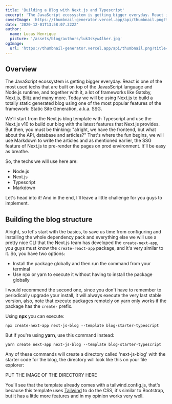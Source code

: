 ```yaml
---
title: 'Building a Blog with Next.js and Typescript'
excerpt: 'The JavaScript ecossystem is getting bigger everyday. React is one of the most used techs that are built on top of the JavasScript language and Node.js runtime, and together with it, a lot of frameworks like Gatsby, which is the first concurrent of Next.js.'
coverImage: 'https://thumbnail-generator.vercel.app/api/thumbnail.png?title=Building%20a%20Blog%20with%20**Typescript**%20and%20**Next.js**&images=https%3A%2F%2Fassets.vercel.com%2Fimage%2Fupload%2Ffront%2Fassets%2Fdesign%2Fnextjs-white-logo.svg&images=https://cdn.jsdelivr.net/gh/remojansen/logo.ts@master/ts.svg'
date: '2020-12-01T13:58:07.322Z'
author:
  name: Lucas Henrique
  picture: '/assets/blog/authors/luk3skyw4lker.jpg'
ogImage:
  url: 'https://thumbnail-generator.vercel.app/api/thumbnail.png?title=Building%20a%20Blog%20with%20**Typescript**%20and%20**Next.js**&images=https%3A%2F%2Fassets.vercel.com%2Fimage%2Fupload%2Ffront%2Fassets%2Fdesign%2Fnextjs-white-logo.svg&images=https://cdn.jsdelivr.net/gh/remojansen/logo.ts@master/ts.svg'
---
```


## Overview

The JavaScript ecossystem is getting bigger everyday. React is one of the most used techs that are built on top of the JavasScript language and Node.js runtime, and together with it, a lot of frameworks like Gatsby, Next.js, Blitz and many more. Today we will be using Next.js to build a totally static generated blog using one of the most popular features of the framework: Static Site Generation, a.k.a. SSG.

We'll start from the Next.js blog template with Typescript and use the Next.js v10 to build our blog with the latest features that Next.js provides. But then, you must be thinking: "alright, we have the frontend, but what about the API, database and articles?" That's where the fun begins, we will use Markdown to write the articles and as mentioned earlier, the SSG feature of Next.js to pre-render the pages on prod environment. It'll be easy as breathe.

So, the techs we will use here are:

- Node.js
- Next.js
- Typescript
- Markdown

Let's head into it! And in the end, I'll leave a little challenge for you guys to implement.

## Building the blog structure

Alright, so let's start with the basics, to save us time from configuring and installing the whole dependency pack and everything else we will use a pretty nice CLI that the Next.js team has developed the `create-next-app`, you guys must know the `create-react-app` package, and it's very similar to it. So, you have two options:

- Install the package globally and then run the command from your terminal
- Use npx or yarn to execute it without having to install the package globally

I would recommend the second one, since you don't have to remember to periodically upgrade your install, it will always execute the very last stable version, also, note that execute packages remotely on yarn only works if the package has the `create-` prefix.

Using **npx** you can execute:

    npx create-next-app next-js-blog --template blog-starter-typescript

But if you're using **yarn**, use this command instead:

    yarn create next-app next-js-blog --template blog-starter-typescript

Any of these commands will create a directory called 'next-js-blog' with the starter code for the blog, the directory will look like this on your file explorer:

PUT THE IMAGE OF THE DIRECTORY HERE

You'll see that the template already comes with a tailwind.config.js, that's because this template uses [Tailwind](https://tailwindcss.com/) to do the CSS, it's similar to Bootstrap, but it has a little more features and in my opinion works very well.
